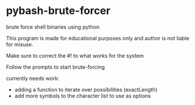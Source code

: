 # pybash-brute-forcer
brute force shell binaries using python

This program is made for educational purposes only and author is not liable for misuse. 

Make sure to correct the #! to what works for the system

Follow the prompts to start brute-forcing

currently needs work:
  - adding a function to iterate over possibilities (exactLength)
  - add more symbols to the character list to use as options
  
